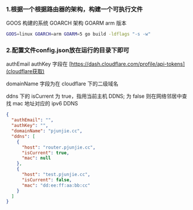 ### 1.根据一个根据路由器的架构，构建一个可执行文件

GOOS 构建的系统
GOARCH 架构
GOARM arm 版本

```bash
GOOS=linux GOARCH=arm GOARM=5 go build -ldflags "-s -w"
```

### 2.配置文件config.json放在运行的目录下即可

authEmail authKey 字段在 [https://dash.cloudflare.com/profile/api-tokens](cloudflare获取)

domainName 字段为在 cloudflare 下的二级域名

ddns 下的 isCurrent 为 true，指用当前主机 DDNS; 为 false 则在网络邻居中查找 mac 地址对应的 ipv6 DDNS

```json
{
  "authEmail": "",
  "authKey": "",
  "domainName": "pjunjie.cc",
  "ddns": [
    {
      "host": "router.pjunjie.cc",
      "isCurrent": true,
      "mac": null
    },
    {
      "host": "test.pjunjie.cc",
      "isCurrent": false,
      "mac": "dd:ee:ff:aa:bb:cc"
    }
  ]
}
```
